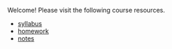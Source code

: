 Welcome! Please visit the following course resources.

* [syllabus](syllabus)
* [homework](homework)
* [notes](https://github.com/scoskey/m314/raw/master/notes.pdf)